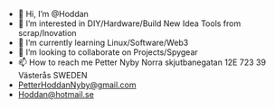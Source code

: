 - 👋 Hi, I’m @Hoddan
- 👀 I’m interested in DIY/Hardware/Build New Idea Tools from scrap/Inovation 
- 🌱 I’m currently learning Linux/Software/Web3
- 💞️ I’m looking to collaborate on Projects/Spygear
- 📫 How to reach me Petter Nyby Norra skjutbanegatan 12E 723 39 Västerås SWEDEN
- PetterHoddanNyby@gmail.com
- Hoddan@hotmail.se


<!---
Hoddan/Hoddan is a ✨ special ✨ repository because its `README.md` (this file) appears on your GitHub profile.
You can click the Preview link to take a look at your changes.
--->
